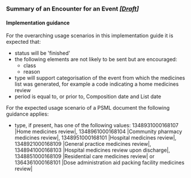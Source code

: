 ### Summary of an Encounter for an Event *[[Draft](http://hl7.org/fhir/stu3/valueset-publication-status.html)]*

#### Implementation guidance

For the overarching usage scenarios in this implementation guide it is expected that:

* status will be 'finished' 
* the following elements are not likely to be sent but are encouraged:
  * class
  * reason
* type will support categorisation of the event from which the medicines list was generated, for example a code indicating a home medicines review
* period is equal to, or prior to, Composition date and List date

For the expected usage scenario of a PSML document the following guidance applies:

* type, if present, has one of the following values: 1348931000168107 \|Home medicines review\|, 1348961000168104 \|Community pharmacy medicines review\|, 1348951000168101 \|Hospital medicines review\|, 1348921000168109 \|General practice medicines review\|, 1348941000168103 \|Hospital medicines review upon discharge\|, 1348851000168109 \|Residential care medicines review\| or 1364361000168101 \|Dose administration aid packing facility medicines review\|